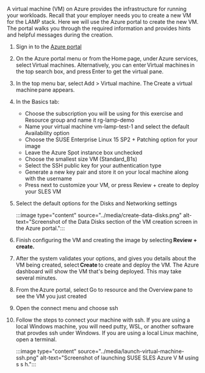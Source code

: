 A virtual machine (VM) on Azure provides the infrastructure for running your workloads. Recall that your employer needs you to create a new VM for the LAMP stack. Here we will use the Azure portal to create the new VM. The portal walks you through the required information and provides hints and helpful messages during the creation. 

1. Sign in to the [Azure portal](https://portal.azure.com/?azure-portal=true)

1. On the Azure portal menu or from the Home page, under Azure services, select Virtual machines. Alternatively, you can enter Virtual machines in the top search box, and press Enter to get the virtual pane.

1. In the top menu bar, select Add > Virtual machine. The Create a virtual machine pane appears.

1. In the Basics tab:

    - Choose the subscription you will be using for this exercise and Resource group and name it rg-lamp-demo
    - Name your virtual machine vm-lamp-test-1 and select the default Availability option
    - Choose the SUSE Enterprise Linux 15 SP2 + Patching option for your image
    - Leave the Azure Spot instance box unchecked
    - Choose the smallest size VM (Standard_B1s)
    - Select the SSH public key for your authentication type
    - Generate a new key pair and store it on your local machine along with the username
    - Press next to customize your VM, or press Review + create to deploy your SLES VM

5. Select the default options for the Disks and Networking settings

    :::image type="content" source="../media/create-data-disks.png" alt-text="Screenshot of the Data Disks section of the VM creation screen in the Azure portal.":::

6. Finish configuring the VM and creating the image by selecting **Review + create.**

1. After the system validates your options, and gives you details about the VM being created, select **Create** to create and deploy the VM. The Azure dashboard will show the VM that's being deployed. This may take several minutes.

1. From the Azure portal, select Go to resource and the Overview pane to see the VM you just created  
1. Open the connect menu and choose ssh
1. Follow the steps to connect your machine with ssh. If you are using a local Windows machine, you will need putty, WSL, or another software that provdes ssh under Windows. If you are using a local Linux machine, open a terminal. 

    :::image type="content" source="../media/launch-virtual-machine-ssh.png" alt-text="Screenshot of launching SUSE SLES Azure V M using s s h.":::
